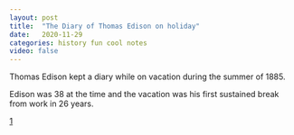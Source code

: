 ```yaml
---
layout: post
title:  "The Diary of Thomas Edison on holiday"
date:   2020-11-29
categories: history fun cool notes
video: false
---
```


Thomas Edison kept a diary while on vacation during the summer of 1885.

Edison was 38 at the time and the vacation was his first sustained break from work in 26 years. 

[1]

[1]: //ariwatch.com/VS/TheDiaryOfThomasEdison.htm
